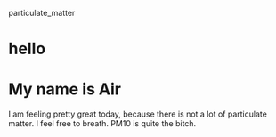 particulate_matter
# hello
# My name is Air
I am feeling pretty great today, because there is not a lot of particulate matter. I feel free to breath. PM10 is quite the bitch.
